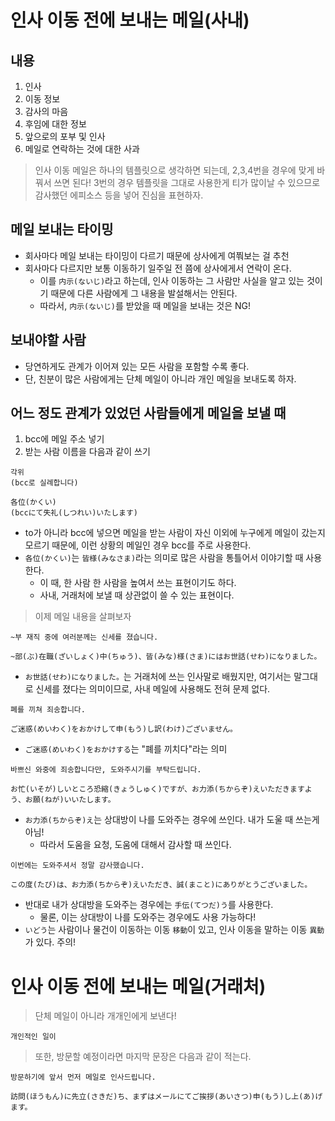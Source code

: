# 인사 이동 전에 보내는 메일(사내)
## 내용
1. 인사
2. 이동 정보
3. 감사의 마음
4. 후임에 대한 정보
5. 앞으로의 포부 및 인사
6. 메일로 연락하는 것에 대한 사과

> 인사 이동 메일은 하나의 템플릿으로 생각하면 되는데,
> 2,3,4번을 경우에 맞게 바꿔서 쓰면 된다!
> 3번의 경우 템플릿을 그대로 사용한게 티가 많이날 수 있으므로 감사했던 에피소스 등을 넣어 진심을 표현하자.

## 메일 보내는 타이밍
- 회사마다 메일 보내는 타이밍이 다르기 때문에 상사에게 여쭤보는 걸 추천
- 회사마다 다르지만 보통 이동하기 일주일 전 쯤에 상사에게서 연락이 온다.
	- 이를 `内示(ないじ)`라고 하는데, 인사 이동하는 그 사람만 사실을 알고 있는 것이기 때문에 다른 사람에게 그 내용을 발설해서는 안된다.
	- 따라서, `内示(ないじ)`를 받았을 때 메일을 보내는 것은 NG!

## 보내야할 사람
- 당연하게도 관계가 이어져 있는 모든 사람을 포함할 수록 좋다.
- 단, 친분이 많은 사람에게는 단체 메일이 아니라 개인 메일을 보내도록 하자.
## 어느 정도 관계가 있었던 사람들에게 메일을 보낼 때
1. bcc에 메일 주소 넣기
2. 받는 사람 이름을 다음과 같이 쓰기
```
각위
(bcc로 실례합니다)

各位(かくい)
(bccにて失礼(しつれい)いたします)
```
- to가 아니라 bcc에 넣으면 메일을 받는 사람이 자신 이외에 누구에게 메일이 갔는지 모르기 때문에, 이런 상황의 메일인 경우 bcc를 주로 사용한다.
- `各位(かくい)`는 `皆様(みなさま)`라는 의미로 많은 사람을 통틀어서 이야기할 때 사용한다.
	- 이 때, 한 사람 한 사람을 높여서 쓰는 표현이기도 하다.
	- 사내, 거래처에 보낼 때 상관없이 쓸 수 있는 표현이다.

> 이제 메일 내용을 살펴보자

```
~부 재직 중에 여러분께는 신세를 졌습니다.

~部(ぶ)在職(ざいしょく)中(ちゅう)、皆(みな)様(さま)にはお世話(せわ)になりました。
```
- `お世話(せわ)になりました。`는 거래처에 쓰는 인사말로 배웠지만, 여기서는 말그대로 신세를 졌다는 의미이므로, 사내 메일에 사용해도 전혀 문제 없다.
```
폐를 끼쳐 죄송합니다.

ご迷惑(めいわく)をおかけして申(もう)し訳(わけ)ございません。
```
- `ご迷惑(めいわく)をおかけする`는 "폐를 끼치다"라는 의미
```
바쁘신 와중에 죄송합니다만, 도와주시기를 부탁드립니다.

お忙(いそが)しいところ恐縮(きょうしゅく)ですが、お力添(ちからぞ)えいただきますよう、お願(ねが)いいたします。
```
- `お力添(ちからぞ)え`는 상대방이 나를 도와주는 경우에 쓰인다. 내가 도울 때 쓰는게 아님!
	- 따라서 도움을 요청, 도움에 대해서 감사할 때 쓰인다.
```
이번에는 도와주셔서 정말 감사했습니다.

この度(たび)は、お力添(ちからぞ)えいただき、誠(まこと)にありがとうございました。
```
- 반대로 내가 상대방을 도와주는 경우에는 `手伝(てつだ)う`를 사용한다.
	- 물론, 이는 상대방이 나를 도와주는 경우에도 사용 가능하다!
- `いどう`는 사람이나 물건이 이동하는 이동 `移動`이 있고, 인사 이동을 말하는 이동 `異動`가 있다. 주의!
# 인사 이동 전에 보내는 메일(거래처)

> 단체 메일이 아니라 개개인에게 보낸다!

```
개인적인 일이
```

> 또한, 방문할 예정이라면 마지막 문장은 다음과 같이 적는다.

```
방문하기에 앞서 먼저 메일로 인사드립니다.

訪問(ほうもん)に先立(さきだ)ち、まずはメールにてご挨拶(あいさつ)申(もう)し上(あ)げます。
```
